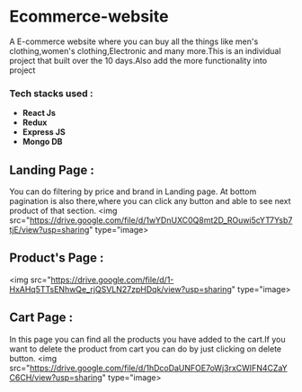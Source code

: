 # Ecommerce-website
A E-commerce website where you can buy all the things like men's clothing,women's clothing,Electronic and many more.This is an individual project that built over the 10 days.Also add the more functionality into project
​
### Tech stacks used :

*  **React Js** 
*  **Redux** 
*  **Express JS**
*  **Mongo DB**

## Landing Page :
You can do filtering by price and brand in Landing page.
At bottom pagination is also there,where you can click any button and able to see next product of that section.
<img src="https://drive.google.com/file/d/1wYDnUXC0Q8mt2D_ROuwi5cYT7Ysb7tjE/view?usp=sharing" type="image>


## Product's Page :
<img src="https://drive.google.com/file/d/1-HxAHq5TTsENhwQe_rjQSVLN27zpHDqk/view?usp=sharing" type="image>



## Cart Page :
In this page you can find all the products you have added to the cart.If you want to delete the product from cart you can do by just clicking on delete button.
<img src="https://drive.google.com/file/d/1hDcoDaUNFOE7oWj3rxCWIFN4CZaYC6CH/view?usp=sharing" type="image>

